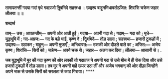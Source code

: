 **तामापतन्तीं गदया गदां मृधे** **गदाग्रजो निॢबभिदे सहस्रधा ।** **उद्यश्य बाहूनभिधावतोऽजित:** **शिरांसि चक्रेण जहार लीलया ॥ ॥** 

**शब्दार्थ** 

**ताम्—** **उस** **; आपतन्तीम्—** **अपनी ओर आती हुई** **; गदया—** **अपनी गदा से** **; गदाम्—** **गदा को** **; मृधे—** **युद्धभूमि में** **; गद-अग्रज:—** **गद के बड़े भाई, कृष्ण ने** **; निॢबभिदे—** **तोड़ डाला** **; सहस्रधा—** **हजारों टुकड़ों में** **; उद्यश्य—** **उठाकर** **; बाहून्—** **अपनी भुजाएँ** **;** **अभिधावत:—** **उसकी ओर दौडऩे वाले का** **; अजित:—** **अजेय कृष्ण** **; शिरांसि—** **सिरों को** **; चक्रेण—** **अपने चक्र से** **; जहार—** **अलग कर दिया** **; लीलया—** **आसानी से।** **.** 

**जब युद्धभूमि में मुर की गदा कृष्ण की ओर लपकी तो गदाग्रज ने अपनी गदा से उसे बीच** **में ही रोक दिया और उसे हजारों टुकड़ों में तोड़ डाला। तब मुर ने अपनी बाहें ऊपर उठा लीं और** **अजेय भगवान् की ओर दौड़ा जिन्होंने अपने चक्र से उसके सिरों को सरलता से काट गिराया।** **** 